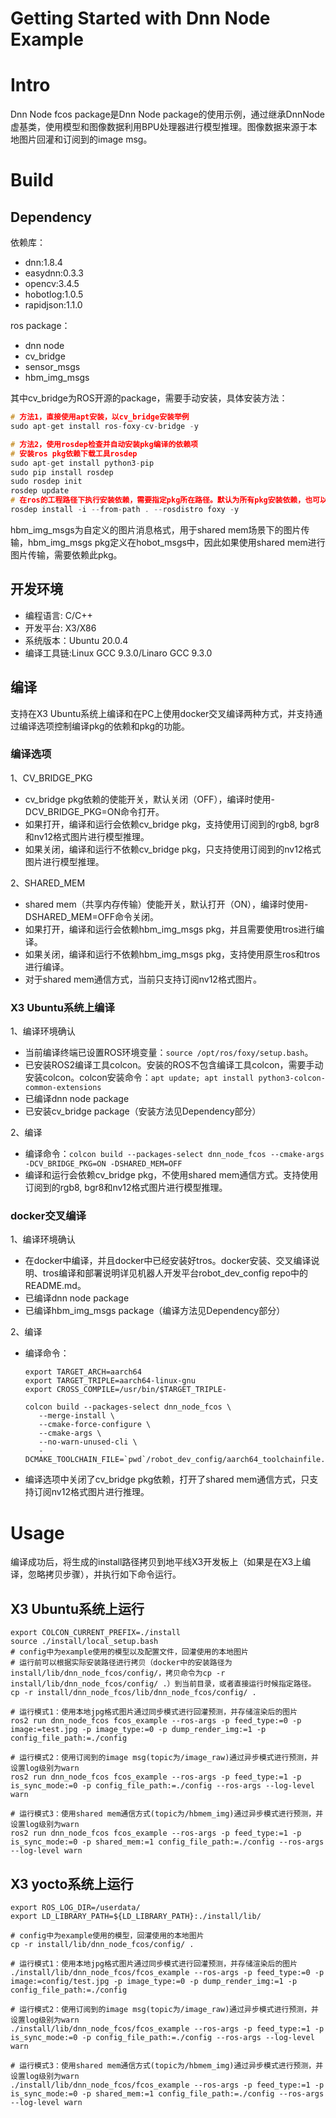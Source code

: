 Getting Started with Dnn Node Example
=======


# Intro

Dnn Node fcos package是Dnn Node package的使用示例，通过继承DnnNode虚基类，使用模型和图像数据利用BPU处理器进行模型推理。图像数据来源于本地图片回灌和订阅到的image msg。

# Build

## Dependency

依赖库：

- dnn:1.8.4
- easydnn:0.3.3
- opencv:3.4.5
- hobotlog:1.0.5
- rapidjson:1.1.0

ros package：

- dnn node
- cv_bridge
- sensor_msgs
- hbm_img_msgs

其中cv_bridge为ROS开源的package，需要手动安装，具体安装方法：

```cpp
# 方法1，直接使用apt安装，以cv_bridge安装举例
sudo apt-get install ros-foxy-cv-bridge -y

# 方法2，使用rosdep检查并自动安装pkg编译的依赖项
# 安装ros pkg依赖下载⼯具rosdep
sudo apt-get install python3-pip
sudo pip install rosdep
sudo rosdep init
rosdep update
# 在ros的⼯程路径下执⾏安装依赖，需要指定pkg所在路径。默认为所有pkg安装依赖，也可以指定为某个pkg安装依赖
rosdep install -i --from-path . --rosdistro foxy -y
```

hbm_img_msgs为自定义的图片消息格式，用于shared mem场景下的图片传输，hbm_img_msgs pkg定义在hobot_msgs中，因此如果使用shared mem进行图片传输，需要依赖此pkg。

## 开发环境

- 编程语言: C/C++
- 开发平台: X3/X86
- 系统版本：Ubuntu 20.0.4
- 编译工具链:Linux GCC 9.3.0/Linaro GCC 9.3.0

## 编译

支持在X3 Ubuntu系统上编译和在PC上使用docker交叉编译两种方式，并支持通过编译选项控制编译pkg的依赖和pkg的功能。

### 编译选项

1、CV_BRIDGE_PKG

- cv_bridge pkg依赖的使能开关，默认关闭（OFF），编译时使用-DCV_BRIDGE_PKG=ON命令打开。
- 如果打开，编译和运行会依赖cv_bridge pkg，支持使用订阅到的rgb8, bgr8和nv12格式图片进行模型推理。
- 如果关闭，编译和运行不依赖cv_bridge pkg，只支持使用订阅到的nv12格式图片进行模型推理。

2、SHARED_MEM

- shared mem（共享内存传输）使能开关，默认打开（ON），编译时使用-DSHARED_MEM=OFF命令关闭。
- 如果打开，编译和运行会依赖hbm_img_msgs pkg，并且需要使用tros进行编译。
- 如果关闭，编译和运行不依赖hbm_img_msgs pkg，支持使用原生ros和tros进行编译。
- 对于shared mem通信方式，当前只支持订阅nv12格式图片。

### X3 Ubuntu系统上编译

1、编译环境确认

- 当前编译终端已设置ROS环境变量：`source /opt/ros/foxy/setup.bash`。
- 已安装ROS2编译工具colcon。安装的ROS不包含编译工具colcon，需要手动安装colcon。colcon安装命令：`apt update; apt install python3-colcon-common-extensions`
- 已编译dnn node package
- 已安装cv_bridge package（安装方法见Dependency部分）

2、编译

- 编译命令：`colcon build --packages-select dnn_node_fcos --cmake-args -DCV_BRIDGE_PKG=ON -DSHARED_MEM=OFF`
- 编译和运行会依赖cv_bridge pkg，不使用shared mem通信方式。支持使用订阅到的rgb8, bgr8和nv12格式图片进行模型推理。

### docker交叉编译

1、编译环境确认

- 在docker中编译，并且docker中已经安装好tros。docker安装、交叉编译说明、tros编译和部署说明详见机器人开发平台robot_dev_config repo中的README.md。
- 已编译dnn node package
- 已编译hbm_img_msgs package（编译方法见Dependency部分）

2、编译

- 编译命令： 

  ```
  export TARGET_ARCH=aarch64
  export TARGET_TRIPLE=aarch64-linux-gnu
  export CROSS_COMPILE=/usr/bin/$TARGET_TRIPLE-
  
  colcon build --packages-select dnn_node_fcos \
     --merge-install \
     --cmake-force-configure \
     --cmake-args \
     --no-warn-unused-cli \
     -DCMAKE_TOOLCHAIN_FILE=`pwd`/robot_dev_config/aarch64_toolchainfile.cmake
  ```

- 编译选项中关闭了cv_bridge pkg依赖，打开了shared mem通信方式，只支持订阅nv12格式图片进行推理。


# Usage

编译成功后，将生成的install路径拷贝到地平线X3开发板上（如果是在X3上编译，忽略拷贝步骤），并执行如下命令运行。

## X3 Ubuntu系统上运行

```
export COLCON_CURRENT_PREFIX=./install
source ./install/local_setup.bash
# config中为example使用的模型以及配置文件，回灌使用的本地图片
# 运行前可以根据实际安装路径进行拷贝（docker中的安装路径为install/lib/dnn_node_fcos/config/，拷贝命令为cp -r install/lib/dnn_node_fcos/config/ .）到当前目录，或者直接运行时候指定路径。
cp -r install/dnn_node_fcos/lib/dnn_node_fcos/config/ .

# 运行模式1：使用本地jpg格式图片通过同步模式进行回灌预测，并存储渲染后的图片
ros2 run dnn_node_fcos fcos_example --ros-args -p feed_type:=0 -p image:=test.jpg -p image_type:=0 -p dump_render_img:=1 -p config_file_path:=./config

# 运行模式2：使用订阅到的image msg(topic为/image_raw)通过异步模式进行预测，并设置log级别为warn
ros2 run dnn_node_fcos fcos_example --ros-args -p feed_type:=1 -p is_sync_mode:=0 -p config_file_path:=./config --ros-args --log-level warn

# 运行模式3：使用shared mem通信方式(topic为/hbmem_img)通过异步模式进行预测，并设置log级别为warn
ros2 run dnn_node_fcos fcos_example --ros-args -p feed_type:=1 -p is_sync_mode:=0 -p shared_mem:=1 config_file_path:=./config --ros-args --log-level warn

```

## X3 yocto系统上运行

```
export ROS_LOG_DIR=/userdata/
export LD_LIBRARY_PATH=${LD_LIBRARY_PATH}:./install/lib/

# config中为example使用的模型，回灌使用的本地图片
cp -r install/lib/dnn_node_fcos/config/ .

# 运行模式1：使用本地jpg格式图片通过同步模式进行回灌预测，并存储渲染后的图片
./install/lib/dnn_node_fcos/fcos_example --ros-args -p feed_type:=0 -p image:=config/test.jpg -p image_type:=0 -p dump_render_img:=1 -p config_file_path:=./config

# 运行模式2：使用订阅到的image msg(topic为/image_raw)通过异步模式进行预测，并设置log级别为warn
./install/lib/dnn_node_fcos/fcos_example --ros-args -p feed_type:=1 -p is_sync_mode:=0 -p config_file_path:=./config --ros-args --log-level warn

# 运行模式3：使用shared mem通信方式(topic为/hbmem_img)通过异步模式进行预测，并设置log级别为warn
./install/lib/dnn_node_fcos/fcos_example --ros-args -p feed_type:=1 -p is_sync_mode:=0 -p shared_mem:=1 config_file_path:=./config --ros-args --log-level warn

```

